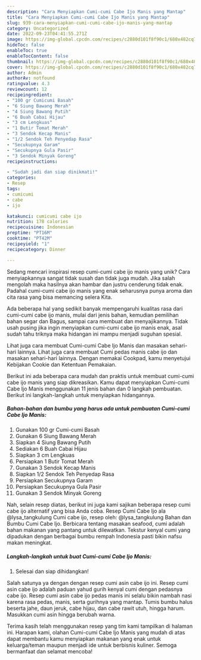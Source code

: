 ```yaml
---
description: "Cara Menyiapkan Cumi-cumi Cabe Ijo Manis yang Mantap"
title: "Cara Menyiapkan Cumi-cumi Cabe Ijo Manis yang Mantap"
slug: 939-cara-menyiapkan-cumi-cumi-cabe-ijo-manis-yang-mantap
category: Uncategorized
date: 2022-09-23T04:41:55.271Z
image: https://img-global.cpcdn.com/recipes/c2880d101f8f90c1/680x482cq70/cumi-cumi-cabe-ijo-manis-foto-resep-utama.jpg
hideToc: false
enableToc: true
enableTocContent: false
thumbnail: https://img-global.cpcdn.com/recipes/c2880d101f8f90c1/680x482cq70/cumi-cumi-cabe-ijo-manis-foto-resep-utama.jpg
cover: https://img-global.cpcdn.com/recipes/c2880d101f8f90c1/680x482cq70/cumi-cumi-cabe-ijo-manis-foto-resep-utama.jpg
author: Admin
authorAv: notfound
ratingvalue: 4.3
reviewcount: 12
recipeingredient:
- "100 gr Cumicumi Basah"
- "6 Siung Bawang Merah"
- "4 Siung Bawang Putih"
- "6 Buah Cabai Hijau"
- "3 cm Lengkuas"
- "1 Butir Tomat Merah"
- "3 Sendok Kecap Manis"
- "1/2 Sendok Teh Penyedap Rasa"
- "Secukupnya Garam"
- "Secukupnya Gula Pasir"
- "3 Sendok Minyak Goreng"
recipeinstructions:

- "Sudah jadi dan siap dinikmati!"
categories:
- Resep
tags:
- cumicumi
- cabe
- ijo

katakunci: cumicumi cabe ijo 
nutrition: 178 calories
recipecuisine: Indonesian
preptime: "PT16M"
cooktime: "PT42M"
recipeyield: "1"
recipecategory: Dinner

---
```





Sedang mencari inspirasi resep cumi-cumi cabe ijo manis yang unik? Cara menyiapkannya sangat tidak susah dan tidak juga mudah. Jika salah mengolah maka hasilnya akan hambar dan justru cenderung tidak enak. Padahal cumi-cumi cabe ijo manis yang enak seharusnya punya aroma dan cita rasa yang bisa memancing selera Kita.





Ada beberapa hal yang sedikit banyak mempengaruhi kualitas rasa dari cumi-cumi cabe ijo manis, mulai dari jenis bahan, kemudian pemilihan bahan segar dan Bagus, sampai cara membuat dan menyajikannya. Tidak usah pusing jika ingin menyiapkan cumi-cumi cabe ijo manis enak,      asal sudah tahu triknya maka hidangan ini mampu menjadi suguhan spesial.














Lihat juga cara membuat Cumi-cumi Cabe Ijo Manis dan masakan sehari-hari lainnya. Lihat juga cara membuat Cumi pedas manis cabe ijo dan masakan sehari-hari lainnya. Dengan memakai Cookpad, kamu menyetujui Kebijakan Cookie dan Ketentuan Pemakaian.






Berikut ini ada beberapa cara mudah dan praktis untuk membuat cumi-cumi cabe ijo manis yang siap dikreasikan. Kamu dapat menyiapkan Cumi-cumi Cabe Ijo Manis menggunakan 11 jenis bahan dan 0 langkah pembuatan. Berikut ini langkah-langkah untuk menyiapkan hidangannya.

<!--inarticleads1-->

##### Bahan-bahan dan bumbu yang harus ada untuk pembuatan Cumi-cumi Cabe Ijo Manis:

1. Gunakan 100 gr Cumi-cumi Basah
1. Gunakan 6 Siung Bawang Merah
1. Siapkan 4 Siung Bawang Putih
1. Sediakan 6 Buah Cabai Hijau
1. Siapkan 3 cm Lengkuas
1. Persiapkan 1 Butir Tomat Merah
1. Gunakan 3 Sendok Kecap Manis
1. Siapkan 1/2 Sendok Teh Penyedap Rasa
1. Persiapkan Secukupnya Garam
1. Persiapkan Secukupnya Gula Pasir
1. Gunakan 3 Sendok Minyak Goreng


Nah, selain resep diatas, berikut ini juga kami sajikan beberapa resep cumi cabe ijo alternatif yang bisa Anda coba. Resep Cumi Cabe Ijo ala @lysa_tangkulung Cumi cabe ijo, resep oleh: @lysa_tangkulung Bahan dan Bumbu Cumi Cabe Ijo. Berbicara tentang masakan seafood, cumi adalah bahan makanan yang pantang untuk dilewatkan. Tekstur kenyal cumi yang dipadukan dengan berbagai bumbu rempah Indonesia pasti bikin nafsu makan meningkat. 

<!--inarticleads2-->

##### Langkah-langkah untuk buat Cumi-cumi Cabe Ijo Manis:


1. Selesai dan siap dihidangkan!

Salah satunya ya dengan dengan resep cumi asin cabe ijo ini. Resep cumi asin cabe ijo adalah paduan yahud gurih kenyal cumi dengan pedasnya cabe ijo. Resep cumi asin cabe ijo pedas manis ini selalu bikin nambah nasi karena rasa pedas, manis, serta gurihnya yang mantap. Tumis bumbu halus beserta jahe, daun jeruk, cabe hijau, dan cabe rawit utuh, hingga harum. Masukkan cumi asin hingga berubah warna. 

Terima kasih telah menggunakan resep yang tim kami tampilkan di halaman ini. Harapan kami, olahan Cumi-cumi Cabe Ijo Manis yang mudah di atas dapat membantu kamu menyiapkan makanan yang enak untuk keluarga/teman maupun menjadi ide untuk berbisnis kuliner. Semoga bermanfaat dan selamat mencoba!
